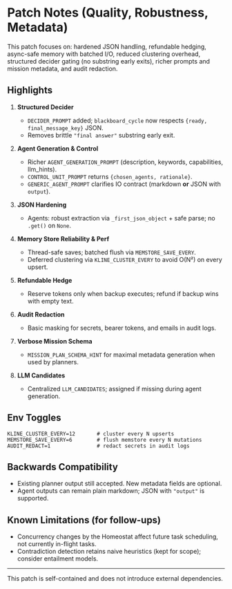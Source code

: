 # Patch Notes (Quality, Robustness, Metadata)

This patch focuses on: hardened JSON handling, refundable hedging, async-safe memory with batched I/O, reduced clustering overhead, structured decider gating (no substring early exits), richer prompts and mission metadata, and audit redaction.

## Highlights

1. **Structured Decider**  
   - `DECIDER_PROMPT` added; `blackboard_cycle` now respects `{ready, final_message_key}` JSON.
   - Removes brittle `"final answer"` substring early exit.

2. **Agent Generation & Control**  
   - Richer `AGENT_GENERATION_PROMPT` (description, keywords, capabilities, llm_hints).
   - `CONTROL_UNIT_PROMPT` returns `{chosen_agents, rationale}`.
   - `GENERIC_AGENT_PROMPT` clarifies IO contract (markdown **or** JSON with `output`).

3. **JSON Hardening**  
   - Agents: robust extraction via `_first_json_object` + safe parse; no `.get()` on `None`.

4. **Memory Store Reliability & Perf**  
   - Thread-safe saves; batched flush via `MEMSTORE_SAVE_EVERY`.
   - Deferred clustering via `KLINE_CLUSTER_EVERY` to avoid O(N²) on every upsert.

5. **Refundable Hedge**  
   - Reserve tokens only when backup executes; refund if backup wins with empty text.

6. **Audit Redaction**  
   - Basic masking for secrets, bearer tokens, and emails in audit logs.

7. **Verbose Mission Schema**  
   - `MISSION_PLAN_SCHEMA_HINT` for maximal metadata generation when used by planners.

8. **LLM Candidates**  
   - Centralized `LLM_CANDIDATES`; assigned if missing during agent generation.

## Env Toggles

```
KLINE_CLUSTER_EVERY=12       # cluster every N upserts
MEMSTORE_SAVE_EVERY=6        # flush memstore every N mutations
AUDIT_REDACT=1               # redact secrets in audit logs
```

## Backwards Compatibility

- Existing planner output still accepted. New metadata fields are optional.
- Agent outputs can remain plain markdown; JSON with `"output"` is supported.

## Known Limitations (for follow-ups)

- Concurrency changes by the Homeostat affect future task scheduling, not currently in-flight tasks.
- Contradiction detection retains naive heuristics (kept for scope); consider entailment models.

---

This patch is self-contained and does not introduce external dependencies.
